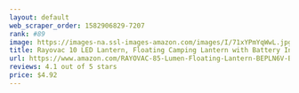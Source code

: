 ```yaml
---
layout: default 
﻿web_scraper_order: 1582906829-7207
rank: #89
image: https://images-na.ssl-images-amazon.com/images/I/71xYPmYqWwL.jpg
title: Rayovac 10 LED Lantern, Floating Camping Lantern with Battery Included - Perfect for…
url: https://www.amazon.com/RAYOVAC-85-Lumen-Floating-Lantern-BEPLN6V-BTA/dp/B00C1UXCX4/ref=zg_mw_hi_89?_encoding=UTF8&psc=1&refRID=DCHN01BKZ4RN4FT7PJ7H
reviews: 4.1 out of 5 stars
price: $4.92 
---
```

